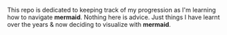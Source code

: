 This repo is dedicated to keeping track of my progression as I'm learning how to navigate **mermaid**.
Nothing here is advice. Just things I have learnt over the years & now deciding to visualize with **mermaid**.
